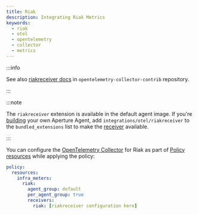 ```yaml
---
title: Riak
description: Integrating Riak Metrics
keywords:
  - riak
  - otel
  - opentelemetry
  - collector
  - metrics
---
```


:::info

See also [riakreceiver docs][receiver] in `opentelemetry-collector-contrib`
repository.

:::

:::note

The `riakreceiver` extension is available in the default agent image. If you're
[building][build] your own Aperture Agent, add `integrations/otel/riakreceiver`
to the `bundled_extensions` list to make the [receiver][receiver] available.

:::

You can configure the [OpenTelemetry Collector][opentelemetry-collector] for
Riak as part of [Policy resources][policy-resources] while applying the policy:

```yaml
policy:
  resources:
    infra_meters:
      riak:
        agent_group: default
        per_agent_group: true
        receivers:
          riak: [riakreceiver configuration here]
```

[build]: /reference/aperture-cli/aperturectl/build/agent/agent.md
[receiver]:
  https://github.com/open-telemetry/opentelemetry-collector-contrib/tree/main/receiver/riakreceiver
[opentelemetry-collector]: /reference/configuration/spec.md#telemetry-collector
[policy-resources]: /reference/configuration/spec.md#resources
